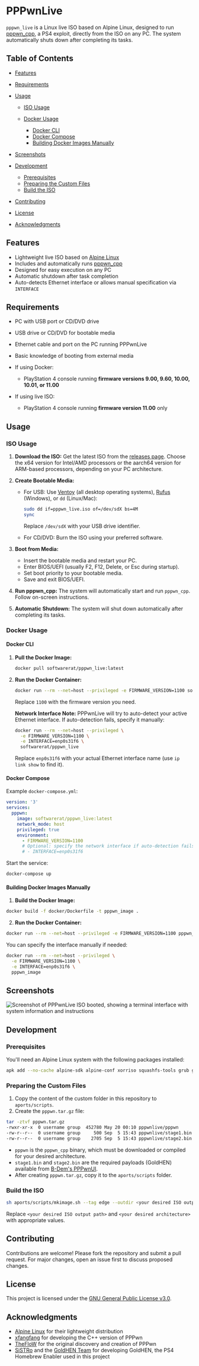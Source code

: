 # PPPwnLive

`pppwn_live` is a Linux live ISO based on Alpine Linux, designed to run [pppwn\_cpp](https://github.com/xfangfang/PPPwn_cpp), a PS4 exploit, directly from the ISO on any PC. The system automatically shuts down after completing its tasks.

## Table of Contents

* [Features](#features)
* [Requirements](#requirements)
* [Usage](#usage)

  * [ISO Usage](#iso-usage)
  * [Docker Usage](#docker-usage)

    * [Docker CLI](#docker-cli)
    * [Docker Compose](#docker-compose)
    * [Building Docker Images Manually](#building-docker-images-manually)
* [Screenshots](#screenshots)
* [Development](#development)

  * [Prerequisites](#prerequisites)
  * [Preparing the Custom Files](#preparing-the-custom-files)
  * [Build the ISO](#build-the-iso)
* [Contributing](#contributing)
* [License](#license)
* [Acknowledgments](#acknowledgments)

## Features

* Lightweight live ISO based on [Alpine Linux](https://alpinelinux.org/)
* Includes and automatically runs [pppwn\_cpp](https://github.com/xfangfang/PPPwn_cpp)
* Designed for easy execution on any PC
* Automatic shutdown after task completion
* Auto-detects Ethernet interface or allows manual specification via `INTERFACE`

## Requirements

* PC with USB port or CD/DVD drive
* USB drive or CD/DVD for bootable media
* Ethernet cable and port on the PC running PPPwnLive
* Basic knowledge of booting from external media
* If using Docker:

  * PlayStation 4 console running **firmware versions 9.00, 9.60, 10.00, 10.01, or 11.00**
* If using live ISO:

  * PlayStation 4 console running **firmware version 11.00** only

## Usage

### ISO Usage

1. **Download the ISO:**
   Get the latest ISO from the [releases page](https://github.com/SoftwareRat/pppwn_live/releases). Choose the x64 version for Intel/AMD processors or the aarch64 version for ARM-based processors, depending on your PC architecture.

2. **Create Bootable Media:**

   * For USB: Use [Ventoy](https://www.ventoy.net/en/doc_start.html) (all desktop operating systems), [Rufus](https://rufus.ie/) (Windows), or `dd` (Linux/Mac):

     ```bash
     sudo dd if=pppwn_live.iso of=/dev/sdX bs=4M
     sync
     ```

     Replace `/dev/sdX` with your USB drive identifier.

   * For CD/DVD: Burn the ISO using your preferred software.

3. **Boot from Media:**

   * Insert the bootable media and restart your PC.
   * Enter BIOS/UEFI (usually F2, F12, Delete, or Esc during startup).
   * Set boot priority to your bootable media.
   * Save and exit BIOS/UEFI.

4. **Run pppwn\_cpp:**
   The system will automatically start and run `pppwn_cpp`. Follow on-screen instructions.

5. **Automatic Shutdown:**
   The system will shut down automatically after completing its tasks.

### Docker Usage

#### Docker CLI

1. **Pull the Docker Image:**

   ```bash
   docker pull softwarerat/pppwn_live:latest
   ```

2. **Run the Docker Container:**

   ```bash
   docker run --rm --net=host --privileged -e FIRMWARE_VERSION=1100 softwarerat/pppwn_live
   ```

   Replace `1100` with the firmware version you need.

   **Network Interface Note:**
   PPPwnLive will try to auto-detect your active Ethernet interface.
   If auto-detection fails, specify it manually:

   ```bash
   docker run --rm --net=host --privileged \
     -e FIRMWARE_VERSION=1100 \
     -e INTERFACE=enp0s31f6 \
     softwarerat/pppwn_live
   ```

   Replace `enp0s31f6` with your actual Ethernet interface name (use `ip link show` to find it).

#### Docker Compose

Example `docker-compose.yml`:

```yaml
version: '3'
services:
  pppwn:
    image: softwarerat/pppwn_live:latest
    network_mode: host
    privileged: true
    environment:
      - FIRMWARE_VERSION=1100
      # Optional: specify the network interface if auto-detection fails
      # - INTERFACE=enp0s31f6
```

Start the service:

```bash
docker-compose up
```

#### Building Docker Images Manually

1. **Build the Docker Image:**

```bash
docker build -f docker/Dockerfile -t pppwn_image .
```

2. **Run the Docker Container:**

```bash
docker run --rm --net=host --privileged -e FIRMWARE_VERSION=1100 pppwn_image
```

You can specify the interface manually if needed:

```bash
docker run --rm --net=host --privileged \
  -e FIRMWARE_VERSION=1100 \
  -e INTERFACE=enp0s31f6 \
  pppwn_image
```

## Screenshots

![Screenshot of PPPwnLive ISO booted, showing a terminal interface with system information and instructions](images/screenshot.png)

## Development

### Prerequisites

You'll need an Alpine Linux system with the following packages installed:

```bash
apk add --no-cache alpine-sdk alpine-conf xorriso squashfs-tools grub grub-efi doas alpine-base busybox openrc bash agetty
```

### Preparing the Custom Files

1. Copy the content of the custom folder in this repository to `aports/scripts`.
2. Create the `pppwn.tar.gz` file:

```bash
tar -ztvf pppwn.tar.gz
-rwxr-xr-x  0 username group  452780 May 20 00:10 pppwnlive/pppwn
-rw-r--r--  0 username group     500 Sep  5 15:43 pppwnlive/stage1.bin
-rw-r--r--  0 username group    2705 Sep  5 15:43 pppwnlive/stage2.bin
```

* `pppwn` is the `pppwn_cpp` binary, which must be downloaded or compiled for your desired architecture.
* `stage1.bin` and `stage2.bin` are the required payloads (GoldHEN) available from [B-Dem's PPPwnUI](https://github.com/B-Dem/PPPwnUI/tree/main/PPPwn/goldhen/1100).
* After creating `pppwn.tar.gz`, copy it to the `aports/scripts` folder.

### Build the ISO

```bash
sh aports/scripts/mkimage.sh --tag edge --outdir <your desired ISO output path> --arch <your desired architecture> --repository https://dl-cdn.alpinelinux.org/alpine/edge/main --profile pppwn
```

Replace `<your desired ISO output path>` and `<your desired architecture>` with appropriate values.

## Contributing

Contributions are welcome! Please fork the repository and submit a pull request. For major changes, open an issue first to discuss proposed changes.

## License

This project is licensed under the [GNU General Public License v3.0](LICENSE).

## Acknowledgments

* [Alpine Linux](https://alpinelinux.org/) for their lightweight distribution
* [xfangfang](https://github.com/xfangfang/PPPwn_cpp) for developing the C++ version of PPPwn
* [TheFloW](https://github.com/TheOfficialFloW/PPPwn) for the original discovery and creation of PPPwn
* [SiSTRo](https://github.com/SiSTR0) and the [GoldHEN Team](https://github.com/GoldHEN/GoldHEN) for developing GoldHEN, the PS4 Homebrew Enabler used in this project

